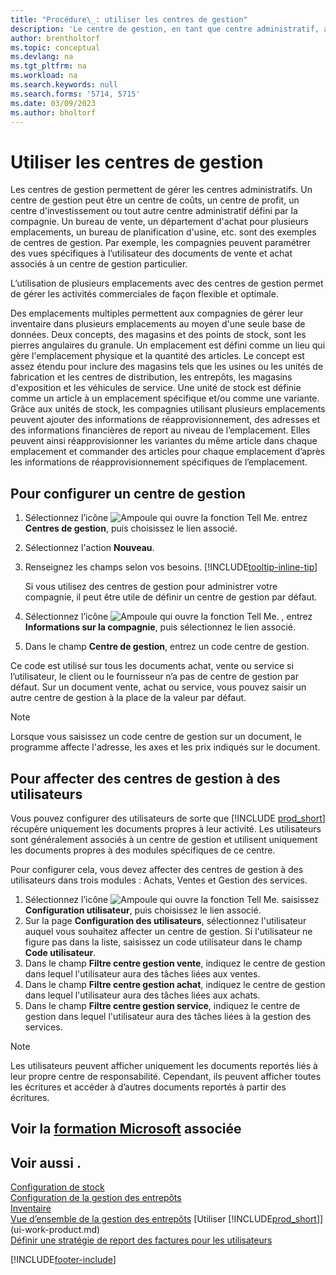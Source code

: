```yaml
---
title: "Procédure\_: utiliser les centres de gestion"
description: 'Le centre de gestion, en tant que centre administratif, aide les compagnies à définir des vues spécifiques à l’utilisateur des documents vente et achat associés exclusivement d’un centre à l’autre.'
author: brentholtorf
ms.topic: conceptual
ms.devlang: na
ms.tgt_pltfrm: na
ms.workload: na
ms.search.keywords: null
ms.search.forms: '5714, 5715'
ms.date: 03/09/2023
ms.author: bholtorf
---
```

# <a name="work-with-responsibility-centers" />Utiliser les centres de gestion

Les centres de gestion permettent de gérer les centres administratifs. Un centre de gestion peut être un centre de coûts, un centre de profit, un centre d'investissement ou tout autre centre administratif défini par la compagnie. Un bureau de vente, un département d'achat pour plusieurs emplacements, un bureau de planification d'usine, etc. sont des exemples de centres de gestion. Par exemple, les compagnies peuvent paramétrer des vues spécifiques à l’utilisateur des documents de vente et achat associés à un centre de gestion particulier.  

L’utilisation de plusieurs emplacements avec des centres de gestion permet de gérer les activités commerciales de façon flexible et optimale.

Des emplacements multiples permettent aux compagnies de gérer leur inventaire dans plusieurs emplacements au moyen d'une seule base de données. Deux concepts, des magasins et des points de stock, sont les pierres angulaires du granule. Un emplacement est défini comme un lieu qui gère l'emplacement physique et la quantité des articles. Le concept est assez étendu pour inclure des magasins tels que les usines ou les unités de fabrication et les centres de distribution, les entrepôts, les magasins d'exposition et les véhicules de service. Une unité de stock est définie comme un article à un emplacement spécifique et/ou comme une variante. Grâce aux unités de stock, les compagnies utilisant plusieurs emplacements peuvent ajouter des informations de réapprovisionnement, des adresses et des informations financières de report au niveau de l’emplacement. Elles peuvent ainsi réapprovisionner les variantes du même article dans chaque emplacement et commander des articles pour chaque emplacement d’après les informations de réapprovisionnement spécifiques de l’emplacement.  

## <a name="to-set-up-a-responsibility-center" />Pour configurer un centre de gestion

1. Sélectionnez l’icône ![Ampoule qui ouvre la fonction Tell Me.](media/ui-search/search_small.png "Dites-moi ce que vous voulez faire") entrez **Centres de gestion**, puis choisissez le lien associé.  
2. Sélectionnez l'action **Nouveau**.  
3. Renseignez les champs selon vos besoins. [!INCLUDE[tooltip-inline-tip](includes/tooltip-inline-tip_md.md)]  

    Si vous utilisez des centres de gestion pour administrer votre compagnie, il peut être utile de définir un centre de gestion par défaut.
4. Sélectionnez l’icône ![Ampoule qui ouvre la fonction Tell Me.](media/ui-search/search_small.png "Dites-moi ce que vous voulez faire") , entrez **Informations sur la compagnie**, puis sélectionnez le lien associé.
5. Dans le champ **Centre de gestion**, entrez un code centre de gestion.

Ce code est utilisé sur tous les documents achat, vente ou service si l’utilisateur, le client ou le fournisseur n’a pas de centre de gestion par défaut. Sur un document vente, achat ou service, vous pouvez saisir un autre centre de gestion à la place de la valeur par défaut.

> [!NOTE]  
> Lorsque vous saisissez un code centre de gestion sur un document, le programme affecte l'adresse, les axes et les prix indiqués sur le document.  

## <a name="to-assign-responsibility-centers-to-users" />Pour affecter des centres de gestion à des utilisateurs

Vous pouvez configurer des utilisateurs de sorte que [!INCLUDE [prod_short](includes/prod_short.md)] récupère uniquement les documents propres à leur activité. Les utilisateurs sont généralement associés à un centre de gestion et utilisent uniquement les documents propres à des modules spécifiques de ce centre.  

Pour configurer cela, vous devez affecter des centres de gestion à des utilisateurs dans trois modules : Achats, Ventes et Gestion des services.  

1. Sélectionnez l’icône ![Ampoule qui ouvre la fonction Tell Me.](media/ui-search/search_small.png "Dites-moi ce que vous voulez faire") saisissez **Configuration utilisateur**, puis choisissez le lien associé.  
2. Sur la page **Configuration des utilisateurs**, sélectionnez l'utilisateur auquel vous souhaitez affecter un centre de gestion. Si l'utilisateur ne figure pas dans la liste, saisissez un code utilisateur dans le champ **Code utilisateur**.  
3. Dans le champ **Filtre centre gestion vente**, indiquez le centre de gestion dans lequel l'utilisateur aura des tâches liées aux ventes.  
4. Dans le champ **Filtre centre gestion achat**, indiquez le centre de gestion dans lequel l'utilisateur aura des tâches liées aux achats.  
5. Dans le champ **Filtre centre gestion service**, indiquez le centre de gestion dans lequel l'utilisateur aura des tâches liées à la gestion des services.  

> [!NOTE]  
> Les utilisateurs peuvent afficher uniquement les documents reportés liés à leur propre centre de responsabilité. Cependant, ils peuvent afficher toutes les écritures et accéder à d’autres documents reportés à partir des écritures.

## <a name="see-related-microsoft-trainingtrainingmodulesset-up-responsibility-centers" />Voir la [formation Microsoft](/training/modules/set-up-responsibility-centers/) associée

## <a name="see-also" />Voir aussi .

[Configuration de stock](inventory-setup-inventory.md)  
[Configuration de la gestion des entrepôts](warehouse-setup-warehouse.md)  
[Inventaire](inventory-manage-inventory.md)  
[Vue d’ensemble de la gestion des entrepôts](design-details-warehouse-management.md)
[Utiliser [!INCLUDE[prod_short](includes/prod_short.md)]](ui-work-product.md)  
[Définir une stratégie de report des factures pour les utilisateurs](admin-setup-invoice-posting-policy.md)

[!INCLUDE[footer-include](includes/footer-banner.md)]
